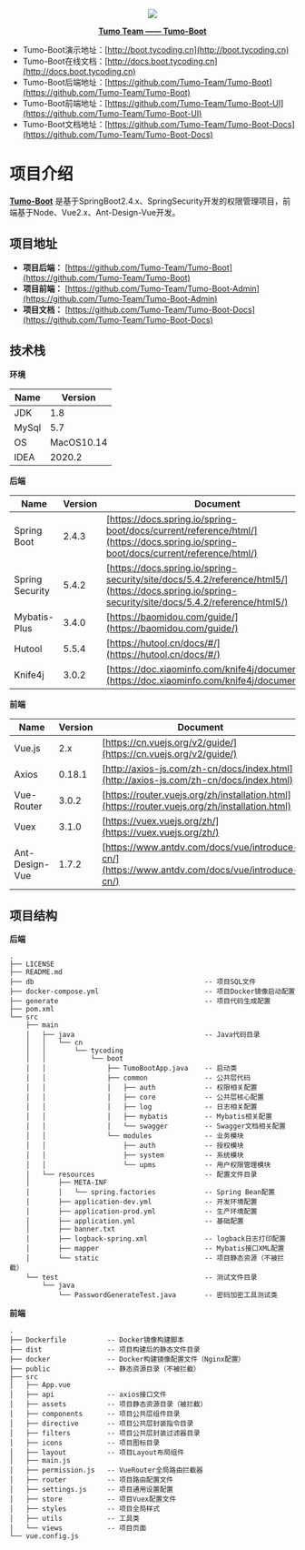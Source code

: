 <p align="center">
    <img src="http://cdn.tycoding.cn/MIK-WxRzP9.png" />
</p>
<p align="center">
    <a href="https://github.com/Tumo-Team" target="_blank">
        <strong>Tumo Team —— Tumo-Boot</strong>
    </a>
</p>


- Tumo-Boot演示地址：[http://boot.tycoding.cn](http://boot.tycoding.cn)
- Tumo-Boot在线文档：[http://docs.boot.tycoding.cn](http://docs.boot.tycoding.cn)
- Tumo-Boot后端地址：[https://github.com/Tumo-Team/Tumo-Boot](https://github.com/Tumo-Team/Tumo-Boot)
- Tumo-Boot前端地址：[https://github.com/Tumo-Team/Tumo-Boot-UI](https://github.com/Tumo-Team/Tumo-Boot-UI)
- Tumo-Boot文档地址：[https://github.com/Tumo-Team/Tumo-Boot-Docs](https://github.com/Tumo-Team/Tumo-Boot-Docs)



# 项目介绍

**[Tumo-Boot](https://github.com/Tumo-Team/Tumo-Boot)** 是基于SpringBoot2.4.x、SpringSecurity开发的权限管理项目，前端基于Node、Vue2.x、Ant-Design-Vue开发。

## 项目地址

- **项目后端：** [https://github.com/Tumo-Team/Tumo-Boot](https://github.com/Tumo-Team/Tumo-Boot)
- **项目前端：** [https://github.com/Tumo-Team/Tumo-Boot-Admin](https://github.com/Tumo-Team/Tumo-Boot-Admin)
- **项目文档：** [https://github.com/Tumo-Team/Tumo-Boot-Docs](https://github.com/Tumo-Team/Tumo-Boot-Docs)

## 技术栈

**环境**

| Name  | Version    |
| ----- | ---------- |
| JDK   | 1.8        |
| MySql | 5.7        |
| OS    | MacOS10.14 |
| IDEA  | 2020.2     |

**后端**

| Name            | Version | Document                                                     |
| --------------- | ------- | ------------------------------------------------------------ |
| Spring Boot     | 2.4.3   | [https://docs.spring.io/spring-boot/docs/current/reference/html/](https://docs.spring.io/spring-boot/docs/current/reference/html/) |
| Spring Security | 5.4.2   | [https://docs.spring.io/spring-security/site/docs/5.4.2/reference/html5/](https://docs.spring.io/spring-security/site/docs/5.4.2/reference/html5/) |
| Mybatis-Plus    | 3.4.0   | [https://baomidou.com/guide/](https://baomidou.com/guide/)   |
| Hutool          | 5.5.4   | [https://hutool.cn/docs/#/](https://hutool.cn/docs/#/)       |
| Knife4j         | 3.0.2   | [https://doc.xiaominfo.com/knife4j/documentation/](https://doc.xiaominfo.com/knife4j/documentation/) |

**前端**

| Name           | Version | Document                                                     |
| -------------- | ------- | ------------------------------------------------------------ |
| Vue.js         | 2.x     | [https://cn.vuejs.org/v2/guide/](https://cn.vuejs.org/v2/guide/) |
| Axios          | 0.18.1  | [http://axios-js.com/zh-cn/docs/index.html](http://axios-js.com/zh-cn/docs/index.html) |
| Vue-Router     | 3.0.2   | [https://router.vuejs.org/zh/installation.html](https://router.vuejs.org/zh/installation.html) |
| Vuex           | 3.1.0   | [https://vuex.vuejs.org/zh/](https://vuex.vuejs.org/zh/)     |
| Ant-Design-Vue | 1.7.2   | [https://www.antdv.com/docs/vue/introduce-cn/](https://www.antdv.com/docs/vue/introduce-cn/) |

## 项目结构

**后端**

```
.
├── LICENSE
├── README.md
├── db											-- 项目SQL文件
├── docker-compose.yml							-- 项目Docker镜像启动配置
├── generate									-- 项目代码生成配置
├── pom.xml				
└── src
    ├── main
    │   ├── java								-- Java代码目录
    │   │   └── cn
    │   │       └── tycoding
    │   │           └── boot
    │   │               ├── TumoBootApp.java	-- 启动类
    │   │               ├── common				-- 公共层代码
    │   │               │   ├── auth			-- 权限相关配置
    │   │               │   ├── core			-- 公共层核心配置
    │   │               │   ├── log				-- 日志相关配置
    │   │               │   ├── mybatis			-- Mybatis相关配置
    │   │               │   └── swagger			-- Swagger文档相关配置
    │   │               └── modules				-- 业务模块
    │   │                   ├── auth			-- 授权模块
    │   │                   ├── system			-- 系统模块
    │   │                   └── upms			-- 用户权限管理模块
    │   └── resources							-- 配置文件目录
    │       ├── META-INF					
    │       │   └── spring.factories			-- Spring Bean配置
    │       ├── application-dev.yml				-- 开发环境配置
    │       ├── application-prod.yml			-- 生产环境配置
    │       ├── application.yml					-- 基础配置
    │       ├── banner.txt						
    │       ├── logback-spring.xml				-- logback日志打印配置			
    │       ├── mapper							-- Mybatis接口XML配置
    │       └── static							-- 项目静态资源（不被拦截）
    └── test									-- 测试文件目录
        └── java
            └── PasswordGenerateTest.java		-- 密码加密工具测试类
```



**前端**

```
.
├── Dockerfile			-- Docker镜像构建脚本
├── dist				-- 项目构建后的静态文件目录
├── docker				-- Docker构建镜像配置文件（Nginx配置）
├── public				-- 静态资源目录（不被拦截）
├── src				
│   ├── App.vue			
│   ├── api				-- axios接口文件
│   ├── assets			-- 项目静态资源目录（被拦截）
│   ├── components		-- 项目公共层组件目录
│   ├── directive		-- 项目公共层封装指令目录
│   ├── filters			-- 项目公共层封装过滤器目录
│   ├── icons			-- 项目图标目录
│   ├── layout			-- 项目Layout布局组件
│   ├── main.js			
│   ├── permission.js	-- VueRouter全局路由拦截器
│   ├── router			-- 项目路由配置文件
│   ├── settings.js		-- 项目通用设置配置
│   ├── store			-- 项目Vuex配置文件
│   ├── styles			-- 项目全局样式
│   ├── utils			-- 工具类
│   └── views			-- 项目页面
└── vue.config.js
```

